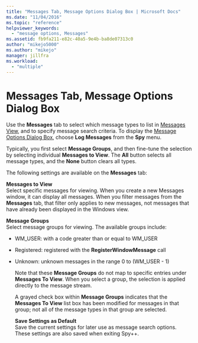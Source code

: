 ```yaml
---
title: "Messages Tab, Message Options Dialog Box | Microsoft Docs"
ms.date: "11/04/2016"
ms.topic: "reference"
helpviewer_keywords: 
  - "message options, Messages"
ms.assetid: fb9fa211-e82c-40a5-9e4b-ba8de07313c0
author: "mikejo5000"
ms.author: "mikejo"
manager: jillfra
ms.workload: 
  - "multiple"
---
```

# Messages Tab, Message Options Dialog Box
Use the **Messages** tab to select which message types to list in [Messages View](../debugger/messages-view.md), and to specify message search criteria. To display the [Message Options Dialog Box](../debugger/message-options-dialog-box.md), choose **Log Messages** from the **Spy** menu.  
  
 Typically, you first select **Message Groups**, and then fine-tune the selection by selecting individual **Messages to View**. The **All** button selects all message types, and the **None** button clears all types.  
  
 The following settings are available on the **Messages** tab:  
  
 **Messages to View**  
 Select specific messages for viewing. When you create a new Messages window, it can display all messages. When you filter messages from the **Messages** tab, that filter only applies to new messages, not messages that have already been displayed in the Windows view.  
  
 **Message Groups**  
 Select message groups for viewing. The available groups include:  
  
- WM_USER: with a code greater than or equal to WM_USER  
  
- Registered: registered with the **RegisterWindowMessage** call  
  
- Unknown: unknown messages in the range 0 to (WM_USER - 1)  
  
  Note that these **Message Groups** do not map to specific entries under **Messages To View**. When you select a group, the selection is applied directly to the message stream.  
  
  A grayed check box within **Message Groups** indicates that the **Messages To View** list box has been modified for messages in that group; not all of the message types in that group are selected.  
  
  **Save Settings as Default**  
  Save the current settings for later use as message search options. These settings are also saved when exiting Spy++.